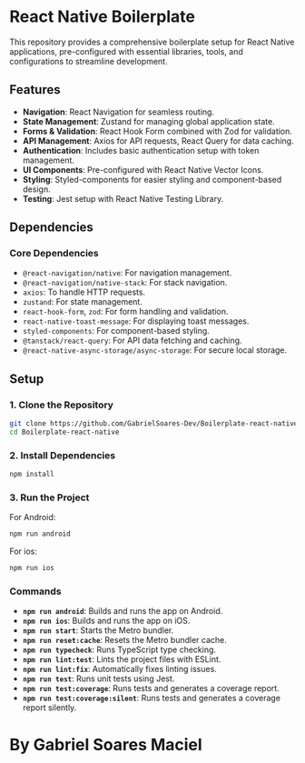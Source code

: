 # React Native Boilerplate

This repository provides a comprehensive boilerplate setup for React Native applications, pre-configured with essential libraries, tools, and configurations to streamline development.

## Features

- **Navigation**: React Navigation for seamless routing.
- **State Management**: Zustand for managing global application state.
- **Forms & Validation**: React Hook Form combined with Zod for validation.
- **API Management**: Axios for API requests, React Query for data caching.
- **Authentication**: Includes basic authentication setup with token management.
- **UI Components**: Pre-configured with React Native Vector Icons.
- **Styling**: Styled-components for easier styling and component-based design.
- **Testing**: Jest setup with React Native Testing Library.

## Dependencies

### Core Dependencies

- `@react-navigation/native`: For navigation management.
- `@react-navigation/native-stack`: For stack navigation.
- `axios`: To handle HTTP requests.
- `zustand`: For state management.
- `react-hook-form`, `zod`: For form handling and validation.
- `react-native-toast-message`: For displaying toast messages.
- `styled-components`: For component-based styling.
- `@tanstack/react-query`: For API data fetching and caching.
- `@react-native-async-storage/async-storage`: For secure local storage.
  
## Setup

### 1. Clone the Repository

```bash
git clone https://github.com/GabrielSoares-Dev/Boilerplate-react-native.git
cd Boilerplate-react-native
```

### 2. Install Dependencies

```bash
npm install
```

### 3. Run the Project
For Android:

```bash
npm run android
```

For ios:

```bash
npm run ios
```
### Commands

- **`npm run android`**: Builds and runs the app on Android.
- **`npm run ios`**: Builds and runs the app on iOS.
- **`npm run start`**: Starts the Metro bundler.
- **`npm run reset:cache`**: Resets the Metro bundler cache.
- **`npm run typecheck`**: Runs TypeScript type checking.
- **`npm run lint:test`**: Lints the project files with ESLint.
- **`npm run lint:fix`**: Automatically fixes linting issues.
- **`npm run test`**: Runs unit tests using Jest.
- **`npm run test:coverage`**: Runs tests and generates a coverage report.
- **`npm run test:coverage:silent`**: Runs tests and generates a coverage report silently.

# By Gabriel Soares Maciel